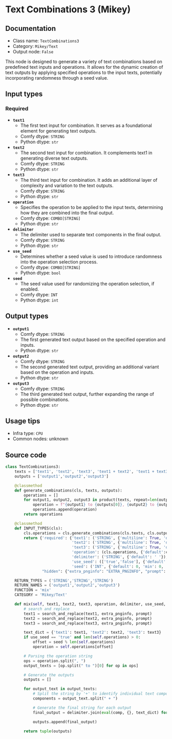 # Text Combinations 3 (Mikey)
## Documentation
- Class name: `TextCombinations3`
- Category: `Mikey/Text`
- Output node: `False`

This node is designed to generate a variety of text combinations based on predefined text inputs and operations. It allows for the dynamic creation of text outputs by applying specified operations to the input texts, potentially incorporating randomness through a seed value.
## Input types
### Required
- **`text1`**
    - The first text input for combination. It serves as a foundational element for generating text outputs.
    - Comfy dtype: `STRING`
    - Python dtype: `str`
- **`text2`**
    - The second text input for combination. It complements text1 in generating diverse text outputs.
    - Comfy dtype: `STRING`
    - Python dtype: `str`
- **`text3`**
    - The third text input for combination. It adds an additional layer of complexity and variation to the text outputs.
    - Comfy dtype: `STRING`
    - Python dtype: `str`
- **`operation`**
    - Specifies the operation to be applied to the input texts, determining how they are combined into the final output.
    - Comfy dtype: `COMBO[STRING]`
    - Python dtype: `str`
- **`delimiter`**
    - The delimiter used to separate text components in the final output.
    - Comfy dtype: `STRING`
    - Python dtype: `str`
- **`use_seed`**
    - Determines whether a seed value is used to introduce randomness into the operation selection process.
    - Comfy dtype: `COMBO[STRING]`
    - Python dtype: `bool`
- **`seed`**
    - The seed value used for randomizing the operation selection, if enabled.
    - Comfy dtype: `INT`
    - Python dtype: `int`
## Output types
- **`output1`**
    - Comfy dtype: `STRING`
    - The first generated text output based on the specified operation and inputs.
    - Python dtype: `str`
- **`output2`**
    - Comfy dtype: `STRING`
    - The second generated text output, providing an additional variant based on the operation and inputs.
    - Python dtype: `str`
- **`output3`**
    - Comfy dtype: `STRING`
    - The third generated text output, further expanding the range of possible combinations.
    - Python dtype: `str`
## Usage tips
- Infra type: `CPU`
- Common nodes: unknown


## Source code
```python
class TextCombinations3:
    texts = ['text1', 'text2', 'text3', 'text1 + text2', 'text1 + text3', 'text2 + text3', 'text1 + text2 + text3']
    outputs = ['output1','output2','output3']

    @classmethod
    def generate_combinations(cls, texts, outputs):
        operations = []
        for output1, output2, output3 in product(texts, repeat=len(outputs)):
            operation = f"{output1} to {outputs[0]}, {output2} to {outputs[1]}, {output3} to {outputs[2]}"
            operations.append(operation)
        return operations

    @classmethod
    def INPUT_TYPES(cls):
        cls.operations = cls.generate_combinations(cls.texts, cls.outputs)
        return {'required': {'text1': ('STRING', {'multiline': True, 'default': 'Text 1'}),
                             'text2': ('STRING', {'multiline': True, 'default': 'Text 2'}),
                             'text3': ('STRING', {'multiline': True, 'default': 'Text 3'}),
                             'operation': (cls.operations, {'default':cls.operations[0]}),
                             'delimiter': ('STRING', {'default': ' '}),
                             'use_seed': (['true','false'], {'default': 'false'}),
                             'seed': ('INT', {'default': 0, 'min': 0, 'max': 0xffffffffffffffff})},
                "hidden": {"extra_pnginfo": "EXTRA_PNGINFO", "prompt": "PROMPT"}}

    RETURN_TYPES = ('STRING','STRING','STRING')
    RETURN_NAMES = ('output1','output2','output3')
    FUNCTION = 'mix'
    CATEGORY = 'Mikey/Text'

    def mix(self, text1, text2, text3, operation, delimiter, use_seed, seed, extra_pnginfo, prompt):
        # search and replace
        text1 = search_and_replace(text1, extra_pnginfo, prompt)
        text2 = search_and_replace(text2, extra_pnginfo, prompt)
        text3 = search_and_replace(text3, extra_pnginfo, prompt)

        text_dict = {'text1': text1, 'text2': text2, 'text3': text3}
        if use_seed == 'true' and len(self.operations) > 0:
            offset = seed % len(self.operations)
            operation = self.operations[offset]

        # Parsing the operation string
        ops = operation.split(", ")
        output_texts = [op.split(" to ")[0] for op in ops]

        # Generate the outputs
        outputs = []

        for output_text in output_texts:
            # Split the string by '+' to identify individual text components
            components = output_text.split(" + ")

            # Generate the final string for each output
            final_output = delimiter.join(eval(comp, {}, text_dict) for comp in components)

            outputs.append(final_output)

        return tuple(outputs)

```
